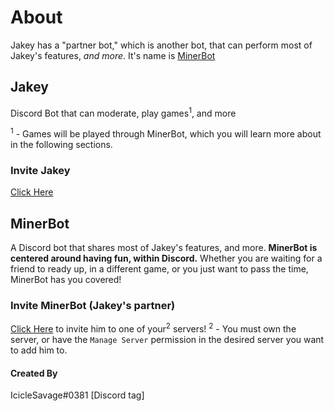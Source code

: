 # **About**

Jakey has a "partner bot," which is another bot, that can perform most of Jakey's features, *and more*. It's name is [MinerBot]()

## Jakey
Discord Bot that can moderate, play games<sup>1</sup>, and more

<sup>1</sup> - Games will be played through MinerBot, which you will learn more about in the following sections.
### Invite Jakey
[Click Here](https://discord.com/oauth2/authorize/?permissions=1446378576&scope=bot&client_id=744692475788001342)

## MinerBot
A Discord bot that shares most of Jakey's features, and more. **MinerBot is centered around having fun, within Discord.** Whether you are waiting for a friend to ready up, in a different game, or you just want to pass the time, MinerBot has you covered!

### Invite MinerBot (Jakey's partner)
[Click Here](https://discord.com/oauth2/authorize?client_id=767055142544605194&scope=bot&permissions=1543892056) to invite him to one of your<sup>2</sup> servers!
<sup>2</sup> - You must own the server, or have the `Manage Server` permission in the desired server you want to add him to.



#### Created By
IcicleSavage#0381 [Discord tag]
